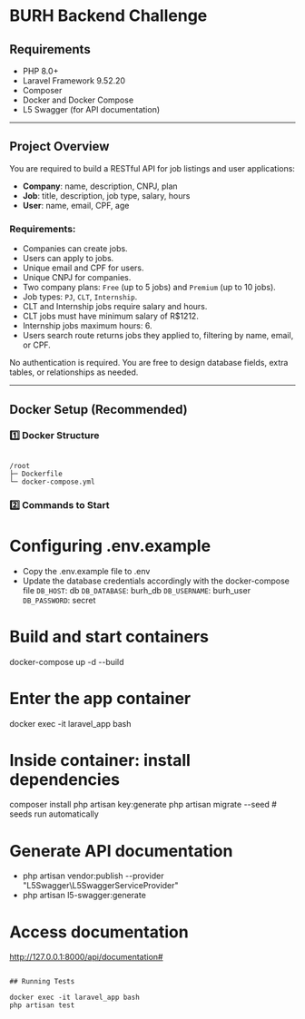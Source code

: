 # BURH Backend Challenge

## Requirements

-   PHP 8.0+
-   Laravel Framework 9.52.20
-   Composer
-   Docker and Docker Compose
-   L5 Swagger (for API documentation)

---

## Project Overview

You are required to build a RESTful API for job listings and user applications:

-   **Company**: name, description, CNPJ, plan
-   **Job**: title, description, job type, salary, hours
-   **User**: name, email, CPF, age

### Requirements:

-   Companies can create jobs.
-   Users can apply to jobs.
-   Unique email and CPF for users.
-   Unique CNPJ for companies.
-   Two company plans: `Free` (up to 5 jobs) and `Premium` (up to 10 jobs).
-   Job types: `PJ`, `CLT`, `Internship`.
-   CLT and Internship jobs require salary and hours.
-   CLT jobs must have minimum salary of R$1212.
-   Internship jobs maximum hours: 6.
-   Users search route returns jobs they applied to, filtering by name, email, or CPF.

No authentication is required. You are free to design database fields, extra tables, or relationships as needed.

---

## Docker Setup (Recommended)

### 1️⃣ Docker Structure
```

/root
├─ Dockerfile
└─ docker-compose.yml

```

### 2️⃣ Commands to Start

# Configuring .env.example

- Copy the .env.example file to .env
- Update the database credentials accordingly with the docker-compose file
`DB_HOST`: db
`DB_DATABASE`: burh_db
`DB_USERNAME`: burh_user
`DB_PASSWORD`: secret

# Build and start containers
docker-compose up -d --build

# Enter the app container
docker exec -it laravel_app bash

# Inside container: install dependencies
composer install
php artisan key:generate
php artisan migrate --seed   # seeds run automatically

# Generate API documentation
- php artisan vendor:publish --provider "L5Swagger\L5SwaggerServiceProvider"
- php artisan l5-swagger:generate

# Access documentation
http://127.0.0.1:8000/api/documentation#
```

## Running Tests

docker exec -it laravel_app bash
php artisan test

